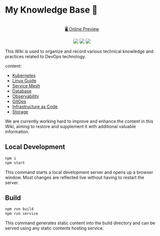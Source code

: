 # My Knowledge Base 🎉

<p align="center">
<br>
<a href="https://www.cloudnative.love">🖥 Online Preview</a>
<br><br> 
<a href="https://vercel.com/new/clone?repository-url=https://github.com/SJFCS/cloudnative.love/tree/main&project-name=cloudnative.love&repo-name=cloudnative.love" rel="nofollow"><img src="https://vercel.com/button"></a>
<a href="https://app.netlify.com/start/deploy?repository=https://github.com/SJFCS/cloudnative.love" rel="nofollow"><img src="https://www.netlify.com/img/deploy/button.svg"></a>
<a href="https://stackblitz.com/github/SJFCS/cloudnative.love" rel="nofollow"><img src="https://developer.stackblitz.com/img/open_in_stackblitz.svg"></a>
</p>

This Wiki is used to organize and record various technical knowledge and practices related to DevOps technology.

content:
- [Kubernetes](docs/01-Kubernetes)
- [Linux Guide](docs/02-Linux-Guide)
- [Service Mesh](docs/03-Service-Mesh)
- [Database](docs/04-Database)
- [Observability](docs/05-Observability)
- [GitOps](docs/06-GitOps)
- [Infrastructure as Code](docs/07-Infrastructure-as-Code)
- [Storage](docs/08-Storage)

We are currently working hard to improve and enhance the content in this Wiki, aiming to restore and supplement it with additional valuable information.

## Local Development

```bash
npm i
npm start

```
This command starts a local development server and opens up a browser window. Most changes are reflected live without having to restart the server.

## Build

```bash
npm run build
npm run service
```

This command generates static content into the build directory and can be served using any static contents hosting service.

